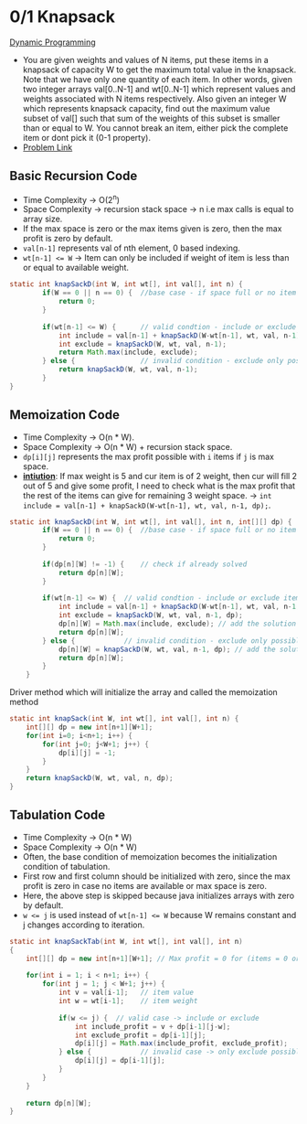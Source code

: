 # 0/1 Knapsack
[Dynamic Programming](DynamicProgramming.md)

* You are given weights and values of N items, put these items in a knapsack of capacity W to get the maximum total value in the knapsack. Note that we have only one quantity of each item.
In other words, given two integer arrays val[0..N-1] and wt[0..N-1] which represent values and weights associated with N items respectively. Also given an integer W which represents knapsack capacity, find out the maximum value subset of val[] such that sum of the weights of this subset is smaller than or equal to W. You cannot break an item, either pick the complete item or dont pick it (0-1 property).
* [Problem Link](https://www.geeksforgeeks.org/problems/0-1-knapsack-problem0945/1?itm_source=geeksforgeeks&itm_medium=article&itm_campaign=bottom_sticky_on_article)




## Basic Recursion Code 
* Time Complexity -> O(2<sup>n</sup>)
* Space Complexity -> recursion stack space -> n i.e max calls is equal to array size.
* If the max space is zero or the max items given is zero, then the max profit is zero by default.
* `val[n-1]` represents val of nth element, 0 based indexing.
* `wt[n-1] <= W` -> Item can only be included if weight of item is less than or equal to available weight.
``` java
static int knapSackD(int W, int wt[], int val[], int n) {
        if(W == 0 || n == 0) {  //base case - if space full or no item remaining
            return 0;
        }
        
        if(wt[n-1] <= W) {      // valid condtion - include or exclude items
            int include = val[n-1] + knapSackD(W-wt[n-1], wt, val, n-1);
            int exclude = knapSackD(W, wt, val, n-1);
            return Math.max(include, exclude);
        } else {                // invalid condition - exclude only possible
            return knapSackD(W, wt, val, n-1);
        }
}
```



## Memoization Code
* Time Complexity -> O(n * W).
* Space Complexity -> O(n * W) + recursion stack space.
* `dp[i][j]` represents the max profit possible with `i` items if `j` is max space.
* <b><u>intiution</u></b>: If max weight is 5 and cur item is of 2 weight, then cur will fill 2 out of 5 and give some profit, I need to check what is the max profit that the rest of the items can give for remaining 3 weight space. -> `int include = val[n-1] + knapSackD(W-wt[n-1], wt, val, n-1, dp);`.
``` java
static int knapSackD(int W, int wt[], int val[], int n, int[][] dp) {
        if(W == 0 || n == 0) {  //base case - if space full or no item remaining
            return 0;
        }
        
        if(dp[n][W] != -1) {    // check if already solved
            return dp[n][W];
        }
        
        if(wt[n-1] <= W) {  // valid condtion - include or exclude items
            int include = val[n-1] + knapSackD(W-wt[n-1], wt, val, n-1, dp);
            int exclude = knapSackD(W, wt, val, n-1, dp);
            dp[n][W] = Math.max(include, exclude); // add the solution to dp
            return dp[n][W];
        } else {            // invalid condition - exclude only possible
            dp[n][W] = knapSackD(W, wt, val, n-1, dp); // add the solution to dp
            return dp[n][W];
        }
    }
```
Driver method which will initialize the array and called the memoization method
``` java
static int knapSack(int W, int wt[], int val[], int n) { 
    int[][] dp = new int[n+1][W+1];
    for(int i=0; i<n+1; i++) {
        for(int j=0; j<W+1; j++) {
            dp[i][j] = -1;
        }
    }
    return knapSackD(W, wt, val, n, dp);
}
```


## Tabulation Code
* Time Complexity -> O(n * W)
* Space Complexity -> O(n * W)
* Often, the base condition of memoization becomes the initialization condition of tabulation.
* First row and first column should be initialized with zero, since the max profit is zero in case no items are available or max space is zero.
* Here, the above step is skipped because java initializes arrays with zero by default.
* `w <= j` is used instead of `wt[n-1] <= W` because W remains constant and j changes according to iteration.
``` java
static int knapSackTab(int W, int wt[], int val[], int n) 
{ 
    int[][] dp = new int[n+1][W+1]; // Max profit = 0 for (items = 0 or max_space = 0)
    
    for(int i = 1; i < n+1; i++) {
        for(int j = 1; j < W+1; j++) {
            int v = val[i-1];   // item value
            int w = wt[i-1];    // item weight
            
            if(w <= j) {  // valid case -> include or exclude
                int include_profit = v + dp[i-1][j-w];
                int exclude_profit = dp[i-1][j];
                dp[i][j] = Math.max(include_profit, exclude_profit);
            } else {            // invalid case -> only exclude possible
                dp[i][j] = dp[i-1][j];
            }
        }
    }
    
    return dp[n][W];
} 
```